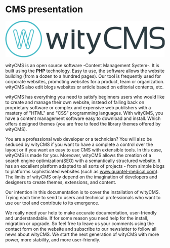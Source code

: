 # CMS presentation

![](Logo-wityCMS-V1-couleur.png)

wityCMS is an open source software -Content Management System-. It is built using the **PHP** technology. Easy to use, the software allows the website building (from a dozen to a hundred pages). Our tool is frequently used for corporate websites, promoting websites for a product, team or organization. wityCMS also edit blogs websites or article based on editorial contents, etc.

wityCMS has everything you need to satisfy beginners users who would like to create and manage their own website, instead of falling back on proprietary software or complex and expensive web publishers with a mastery of "HTML" and "CSS" programming languages. With wityCMS, you have a content management software easy to download and install. Which offers designed themes (you are free to feed the library themes offered by wityCMS).

You are a professional web developer or a technician? You will also be seduced by wityCMS if you want to have a complete a control over the layout or if you want an easy to use CMS with extensible tools. In this case, wityCMS is made for you. Moreover, wityCMS allows the creation of a search engine optimization(SEO) with a semantically structured website. It has an excellent platform adapted to all sorts of projects - from simple blogs to platforms sophisticated websites (such as www.quantel-medical.com). The limits of wityCMS only depend on the imagination of developers and designers to create themes, extensions, and content.

Our intention in this documentation is to cover the installation of wityCMS. Trying each time to send to users and technical professionals who want to use our tool and contribute to its emergence.

We really need your help to make accurate documentation, user-friendly and understandable. If for some reason you need help for the install, migration or upgrade. So feel free to leave us your comments using the contact form on the website and subscribe to our newsletter to follow all news about wityCMS.
We start the next generation of wityCMS with more power, more stability, and more user-friendly.